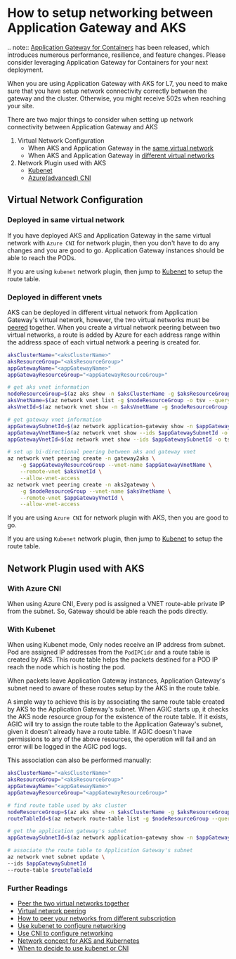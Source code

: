 # How to setup networking between Application Gateway and AKS

.. note::
    [Application Gateway for Containers](https://aka.ms/agc) has been released, which introduces numerous performance, resilience, and feature changes. Please consider leveraging Application Gateway for Containers for your next deployment.

When you are using Application Gateway with AKS for L7, you need to make sure that you have setup network connectivity correctly between the gateway and the cluster. Otherwise, you might receive 502s when reaching your site.

There are two major things to consider when setting up network connectivity between Application Gateway and AKS
1. Virtual Network Configuration
    * When AKS and Application Gateway in the [same virtual network](#deployed-in-same-vnet)
    * When AKS and Application Gateway in [different virtual networks](#deployed-in-different-vnets)
1. Network Plugin used with AKS
    * [Kubenet](#with-kubenet)
    * [Azure(advanced) CNI](#with-azure-cni)

## Virtual Network Configuration
### Deployed in same virtual network
If you have deployed AKS and Application Gateway in the same virtual network with `Azure CNI` for network plugin, then you don't have to do any changes and you are good to go. Application Gateway instances should be able to reach the PODs.

If you are using `kubenet` network plugin, then jump to [Kubenet](#with-kubenet) to setup the route table.

### Deployed in different vnets
AKS can be deployed in different virtual network from Application Gateway's virtual network, however, the two virtual networks must be [peered](https://docs.microsoft.com/en-us/azure/virtual-network/virtual-network-peering-overview) together. When you create a virtual network peering between two virtual networks, a route is added by Azure for each address range within the address space of each virtual network a peering is created for.

```bash
aksClusterName="<aksClusterName>"
aksResourceGroup="<aksResourceGroup>"
appGatewayName="<appGatewayName>"
appGatewayResourceGroup="<appGatewayResourceGroup>"

# get aks vnet information
nodeResourceGroup=$(az aks show -n $aksClusterName -g $aksResourceGroup -o tsv --query "nodeResourceGroup")
aksVnetName=$(az network vnet list -g $nodeResourceGroup -o tsv --query "[0].name")
aksVnetId=$(az network vnet show -n $aksVnetName -g $nodeResourceGroup -o tsv --query "id")

# get gateway vnet information
appGatewaySubnetId=$(az network application-gateway show -n $appGatewayName -g $appGatewayResourceGroup -o tsv --query "gatewayIpConfigurations[0].subnet.id")
appGatewayVnetName=$(az network vnet show --ids $appGatewaySubnetId -o tsv --query "name")
appGatewayVnetId=$(az network vnet show --ids $appGatewaySubnetId -o tsv --query "id")

# set up bi-directional peering between aks and gateway vnet
az network vnet peering create -n gateway2aks \
    -g $appGatewayResourceGroup --vnet-name $appGatewayVnetName \
    --remote-vnet $aksVnetId \
    --allow-vnet-access
az network vnet peering create -n aks2gateway \
    -g $nodeResourceGroup --vnet-name $aksVnetName \
    --remote-vnet $appGatewayVnetId \
    --allow-vnet-access
```

If you are using `Azure CNI` for network plugin with AKS, then you are good to go.

If you are using `Kubenet` network plugin, then jump to [Kubenet](#with-kubenet) to setup the route table.

## Network Plugin used with AKS

### With Azure CNI
When using Azure CNI, Every pod is assigned a VNET route-able private IP from the subnet. So, Gateway should be able reach the pods directly.

### With Kubenet
When using Kubenet mode, Only nodes receive an IP address from subnet. Pod are assigned IP addresses from the `PodIPCidr` and a route table is created by AKS. This route table helps the packets destined for a POD IP reach the node which is hosting the pod.

When packets leave Application Gateway instances, Application Gateway's subnet need to aware of these routes setup by the AKS in the route table.

A simple way to achieve this is by associating the same route table created by AKS to the Application Gateway's subnet. When AGIC starts up, it checks the AKS node resource group for the existence of the route table. If it exists, AGIC will try to assign the route table to the Application Gateway's subnet, given it doesn't already have a route table. If AGIC doesn't have permissions to any of the above resources, the operation will fail and an error will be logged in the AGIC pod logs.

This association can also be performed manually:

```bash
aksClusterName="<aksClusterName>"
aksResourceGroup="<aksResourceGroup>"
appGatewayName="<appGatewayName>"
appGatewayResourceGroup="<appGatewayResourceGroup>"

# find route table used by aks cluster
nodeResourceGroup=$(az aks show -n $aksClusterName -g $aksResourceGroup -o tsv --query "nodeResourceGroup")
routeTableId=$(az network route-table list -g $nodeResourceGroup --query "[].id | [0]" -o tsv)

# get the application gateway's subnet
appGatewaySubnetId=$(az network application-gateway show -n $appGatewayName -g $appGatewayResourceGroup -o tsv --query "gatewayIpConfigurations[0].subnet.id")

# associate the route table to Application Gateway's subnet
az network vnet subnet update \
--ids $appGatewaySubnetId
--route-table $routeTableId
```

 ### Further Readings
 
 - [Peer the two virtual networks together](https://docs.microsoft.com/en-us/azure/application-gateway/tutorial-ingress-controller-add-on-existing#peer-the-two-virtual-networks-together)
 - [Virtual network peering](https://docs.microsoft.com/en-us/azure/virtual-network/virtual-network-peering-overview)
 - [How to peer your networks from different subscription](https://docs.microsoft.com/en-us/azure/virtual-network/create-peering-different-subscriptions)
 - [Use kubenet to configure networking](https://docs.microsoft.com/en-us/azure/aks/configure-kubenet)
 - [Use CNI to configure networking](https://docs.microsoft.com/en-us/azure/aks/configure-azure-cni)
 - [Network concept for AKS and Kubernetes](https://docs.microsoft.com/en-us/azure/aks/concepts-network)
 - [When to decide to use kubenet or CNI](https://docs.microsoft.com/en-us/azure/aks/configure-kubenet#choose-a-network-model-to-use)
